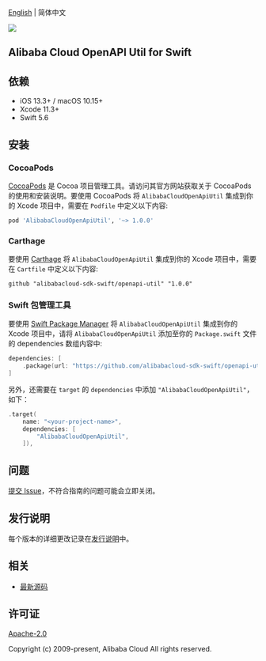[English](README.md) | 简体中文

![](https://aliyunsdk-pages.alicdn.com/icons/AlibabaCloud.svg)

## Alibaba Cloud OpenAPI Util for Swift

## 依赖

- iOS 13.3+ / macOS 10.15+
- Xcode 11.3+
- Swift 5.6

## 安装

### CocoaPods

[CocoaPods](https://cocoapods.org) 是 Cocoa 项目管理工具。请访问其官方网站获取关于 CocoaPods 的使用和安装说明。要使用 CocoaPods 将 `AlibabaCloudOpenApiUtil` 集成到你的 Xcode 项目中，需要在 `Podfile` 中定义以下内容:

```ruby
pod 'AlibabaCloudOpenApiUtil', '~> 1.0.0'
```

### Carthage

要使用 [Carthage](https://github.com/Carthage/Carthage) 将 `AlibabaCloudOpenApiUtil` 集成到你的 Xcode 项目中，需要在 `Cartfile` 中定义以下内容:

```ogdl
github "alibabacloud-sdk-swift/openapi-util" "1.0.0"
```

### Swift 包管理工具

要使用 [Swift Package Manager](https://swift.org/package-manager/) 将 `AlibabaCloudOpenApiUtil` 集成到你的 Xcode 项目中，请将 `AlibabaCloudOpenApiUtil` 添加至你的 `Package.swift` 文件的 dependencies 数组内容中:

```swift
dependencies: [
    .package(url: "https://github.com/alibabacloud-sdk-swift/openapi-util.git", from: "1.0.0")
]
```

另外，还需要在 `target` 的 `dependencies` 中添加 `"AlibabaCloudOpenApiUtil"`，如下：

```swift
.target(
    name: "<your-project-name>",
    dependencies: [
        "AlibabaCloudOpenApiUtil",
    ]),
```

## 问题

[提交 Issue](https://github.com/alibabacloud-sdk-swift/openapi-util/issues/new)，不符合指南的问题可能会立即关闭。

## 发行说明

每个版本的详细更改记录在[发行说明](./ChangeLog.txt)中。

## 相关

* [最新源码](https://github.com/alibabacloud-sdk-swift/openapi-util/tree/master/swift)

## 许可证

[Apache-2.0](http://www.apache.org/licenses/LICENSE-2.0)

Copyright (c) 2009-present, Alibaba Cloud All rights reserved.
